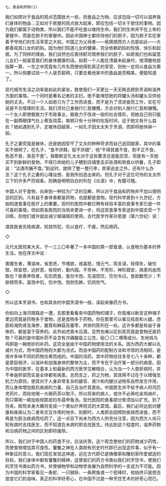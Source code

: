     七、食品和药物(1) 

   我们如把对于食品的观点范围放大一些，则食品之为物，应该包括一切可以滋养我们身体的物品；正如对于房屋的观点放大起来，即应包括一切关于居住的事物。因为我们都属于动物类，所以我们不能不吃食以维持生命。我们的生命并不在上帝的掌握中，而是在厨子的掌握中。因此中国绅士都优待他们的厨子，因为厨子实在掌着予夺他们的生活享受之大权。中国之为父母者——我猜想西方人也是如此——大都善视其儿女的奶妈。因为他们知道儿女的健康，完全依赖奶妈的性情、快乐和起居。为了同样的理由，我们自然也应善待职司喂养我们的厨子，如若我们也和留意儿女们一般留意我们的身体健康的话。如若一个人能在清晨未起身时，很清醒地屈指算一算，一生之中究竟有几件东西使他得到真正的享受，则他一定将以食品为第一。所以倘要试验一个人是否聪明，只要去看他家中的食品是否精美，便能知道了。

   现代城市生活之动率是如此的紧张，致使我们一天更比一天无暇去顾到烹调和滋养方面的事情。一个同时是著名记者的主妇，绝不能埋怨她的将罐头汤和罐头豆供给她的丈夫。不过一个人如若只为了工作而进食，而不是为了须进食而工作，实在可说是不合情理的生活。我们须对己身施行仁慈慷慨，方会对别人施行仁慈和慷慨。一个女人即使极致力于市政事业，极致力于改进一般的社会情形，但她自己则只能在一副两眼煤气灶上煮饭烧菜，每顿只有十分钟的吃饭时间，这于她又有什么益处？她如遇到孔子，定被休回娘家，一如孔子因太太失于烹调，而即将她休掉一般。

   孔子之妻究竟是被休，还是她因受不了丈夫的种种苛求而自己逃回娘家，其中的事实不很明了。在孔子，“食不厌精，脍不厌细”，他“不得其酱不食，割不正不食，色恶不食，臭恶不食”。我敢断定孔太太对于这些要求总是能忍受，但是有一天她买不到新鲜的食物，不得已命她的儿子鲤到店铺里去买些酒和熟食以供餐，孔子即说：“沽酒市脯不食。”到这时，她除了整一整行李，弃家逃走之外，还有什么办法？这个孔子之妻的心理设想，是我所创造出来的。但孔子对于这位可怜的太太所立下的许多严厉规条，则确是明明白白的列在《论语》中，有籍可稽。

   中国人对于食物，向来抱一种较为广泛的见解，所以对于食品和药物并不加以很明显的区别。凡有益于身体者都是药物，也就都是食物。现代科学直到十九世纪，方始知道食事在医疗上的重要。现时的医院中都已聘有经验丰富的食事专家已是一件可喜的事情。但如若各医院的当局肯更进一步，将这班食事专家送到中国去受一下训练，则他们或许就会减少玻璃瓶的使用。古代医学作家孙思邈（第六世纪）说：

   谓其医者先晓病源，知其所犯，先以食疗，不瘥，然后用药。

   ◇

   元代太医院某大夫，于一三三〇年著了一本中国的第一部食谱，认食物为基本的养生法。他在序文中说：

   善摄生者，薄滋味，省思虑，节嗜欲，戒喜怒，惜元气，简言语，轻得失，破忧阻，除妄想，远好恶，收视听，勤内固。不劳神，不劳形，神形既安，病患何由而致也？故善养性者，先饥而食，食勿令饱，先渴而饮，饮勿令过。食欲数而少；不欲顿而多。盖饱中饥，饥中饱。饱则伤肺，饥则伤气。

   ◇

   所以这本烹调书，也和其余的中国烹调书一般，读起来像药方书。

   你如向上海河南路走一遭，去那里看看卖中国药物的铺子，你竟难以断言这种铺子里边究竟是药物多于食物，还是食物多于药物。你在那里可以看见桂皮和火腿，虎筋和海狗肾及海参，鹿茸和麻菇及蜜枣，并排的陈列在一处。这许多都是有益于身体的，都是富于营养的。此外如虎骨木瓜酒，显然也难以区别其究竟是食物还是药物？可喜的是中国补药不会含有次磷酸盐三公克，砒〇.〇二喱等成分。生地炖乌鸡即是一碗绝妙的补药。这完全是由于中国药物使用法的关系。因为西药大都以丸或片为式，而中国药物则大都为汤式。而且中国药的配制方法和寻常的汤相同，是用许多味不同的药物合煮而成的。中国的汤药，其中药物往往多至七八十来种，都是君臣相济，以滋补和加强身体的整体为主，而不专在于治疗某一部分的病患。因为中国的医学，在基本上和最新的西方医学见解相合，认为当一个人患肝病时，并不单是肝部而实是全体都有病患。总而言之，药之为物，其效用不过在于以增强生机力为原则，使其对于人身非常复杂的器官、液汁和内腺分泌物系自然发生作用，而让身体增加抵抗疾病的力量，自己去冶疗其患处。中国医生并不给予病人阿司匹灵药片，而给他喝一大碗药茶以取汗。所以将来的病人，或许不必再吃金鸡纳片，而只需喝一碗加些规那皮的冬菇甲鱼汤。现代医院的食事部分势须加以扩充。到了将来，医院本身大概将变成一个类似疗养院式的大菜馆。最后，我们必将达到对健康和疾病认为二者有交互作用的地步。到那时，人类即会因预防疾病而进食，而不再是为医治疾病而吃药了。这一点目下尚未为西方人所充分注意，因为西方人尚只知有病时去找医生，而不知道在未病时即去找医生。待达到这个程度时，滋养药物和治病药物之间的区别即将废除。

   所以，我们对于中国人的药食不分，应该庆贺。这个观念使他们的药物减少药性，而使食物增加其可食性。饕餮之神在人类刚有历史时代即已出现这件事，似乎有一种象征的意义。我们现在发现这神道，远在古代即已是铸像家和雕刻家所爱塑造的目标。我们身体中都有饕餮的精神，这使我们的药方书类似我们的烹饪书，使我们的烹饪书类似药方书，并使植物学和动物学发展为自然科学的一支成为不可能。因为中国的科学家看见一条蛇、一只猢狲、一条鳄鱼或一个驼峰时，他始终只是想去尝尝它们的滋味。真正的科学好奇心，在中国不过是一种烹饪艺术的好奇心而已。

